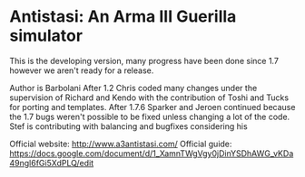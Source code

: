 # Antistasi: An Arma III Guerilla simulator

This is the developing version, many progress have been done since 1.7 however we aren't ready for a release.

Author is Barbolani
After 1.2 Chris coded many changes under the supervision of Richard and Kendo with the contribution of Toshi and Tucks for porting and templates.
After 1.7.6 Sparker and Jeroen continued because the 1.7 bugs weren't possible to be fixed unless changing a lot of the code. Stef is contributing with balancing and bugfixes considering his 

Official website: http://www.a3antistasi.com/
Official guide: https://docs.google.com/document/d/1_XamnTWgVgy0jDinYSDhAWG_vKDa49ngl6fGi5XdPLQ/edit

